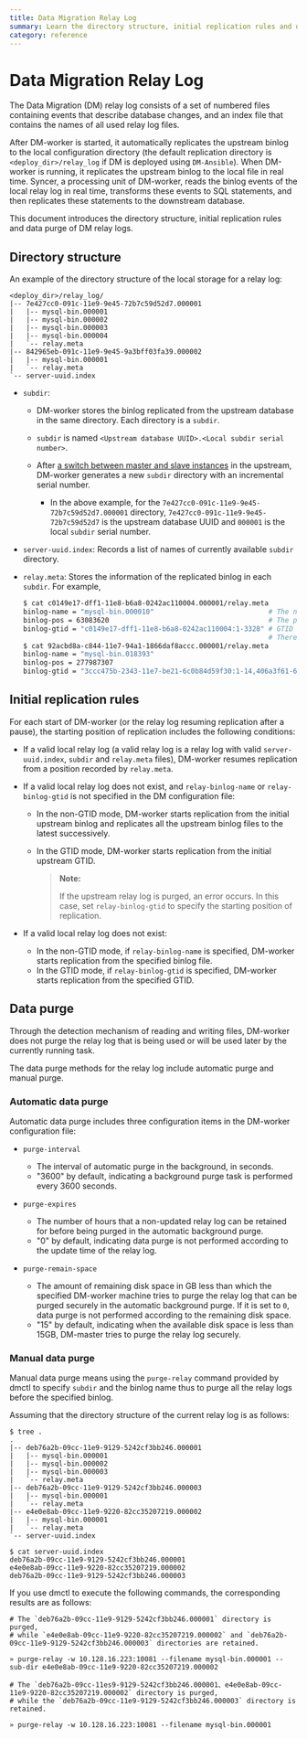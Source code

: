 ```yaml
---
title: Data Migration Relay Log
summary: Learn the directory structure, initial replication rules and data purge of DM relay logs.
category: reference
---
```


# Data Migration Relay Log

The Data Migration (DM) relay log consists of a set of numbered files containing events that describe database changes, and an index file that contains the names of all used relay log files.

After DM-worker is started, it automatically replicates the upstream binlog to the local configuration directory (the default replication directory is `<deploy_dir>/relay_log` if DM is deployed using `DM-Ansible`). When DM-worker is running, it replicates the upstream binlog to the local file in real time. Syncer, a processing unit of DM-worker, reads the binlog events of the local relay log in real time, transforms these events to SQL statements, and then replicates these statements to the downstream database.

This document introduces the directory structure, initial replication rules and data purge of DM relay logs.

## Directory structure

An example of the directory structure of the local storage for a relay log:

```
<deploy_dir>/relay_log/
|-- 7e427cc0-091c-11e9-9e45-72b7c59d52d7.000001
|   |-- mysql-bin.000001
|   |-- mysql-bin.000002
|   |-- mysql-bin.000003
|   |-- mysql-bin.000004
|   `-- relay.meta
|-- 842965eb-091c-11e9-9e45-9a3bff03fa39.000002
|   |-- mysql-bin.000001
|   `-- relay.meta
`-- server-uuid.index
```

- `subdir`:

    - DM-worker stores the binlog replicated from the upstream database in the same directory. Each directory is a `subdir`.

    - `subdir` is named `<Upstream database UUID>.<Local subdir serial number>`.

    - After [a switch between master and slave instances](/dev/reference/tools/data-migration/cluster-operations.md#switch-between-master-and-slave-instances) in the upstream, DM-worker generates a new `subdir` directory with an incremental serial number.

        - In the above example, for the `7e427cc0-091c-11e9-9e45-72b7c59d52d7.000001` directory, `7e427cc0-091c-11e9-9e45-72b7c59d52d7` is the upstream database UUID and `000001` is the local `subdir` serial number.

- `server-uuid.index`: Records a list of names of currently available `subdir` directory.

- `relay.meta`: Stores the information of the replicated binlog in each `subdir`. For example,

    ```bash
    $ cat c0149e17-dff1-11e8-b6a8-0242ac110004.000001/relay.meta
    binlog-name = "mysql-bin.000010"                            # The name of the currently replicated binlog.
    binlog-pos = 63083620                                       # The position of the currently replicated binlog.
    binlog-gtid = "c0149e17-dff1-11e8-b6a8-0242ac110004:1-3328" # GTID of the currently replicated binlog.
                                                                # There might be multiple GTIDs.
    $ cat 92acbd8a-c844-11e7-94a1-1866daf8accc.000001/relay.meta
    binlog-name = "mysql-bin.018393"
    binlog-pos = 277987307
    binlog-gtid = "3ccc475b-2343-11e7-be21-6c0b84d59f30:1-14,406a3f61-690d-11e7-87c5-6c92bf46f384:1-94321383,53bfca22-690d-11e7-8a62-18ded7a37b78:1-495,686e1ab6-c47e-11e7-a42c-6c92bf46f384:1-34981190,03fc0263-28c7-11e7-a653-6c0b84d59f30:1-7041423,05474d3c-28c7-11e7-8352-203db246dd3d:1-170,10b039fc-c843-11e7-8f6a-1866daf8d810:1-308290454"
    ```

## Initial replication rules

For each start of DM-worker (or the relay log resuming replication after a pause), the starting position of replication includes the following conditions:

- If a valid local relay log (a valid relay log is a relay log with valid `server-uuid.index`, `subdir` and `relay.meta` files), DM-worker resumes replication from a position recorded by `relay.meta`.

- If a valid local relay log does not exist, and `relay-binlog-name` or `relay-binlog-gtid` is not specified in the DM configuration file:

    - In the non-GTID mode, DM-worker starts replication from the initial upstream binlog and replicates all the upstream binlog files to the latest successively.

    - In the GTID mode, DM-worker starts replication from the initial upstream GTID.

        > **Note:**
        >
        > If the upstream relay log is purged, an error occurs. In this case, set `relay-binlog-gtid` to specify the starting position of replication.

- If a valid local relay log does not exist:

    - In the non-GTID mode, if `relay-binlog-name` is specified, DM-worker starts replication from the specified binlog file.
    - In the GTID mode, if `relay-binlog-gtid` is specified, DM-worker starts replication from the specified GTID.

## Data purge

Through the detection mechanism of reading and writing files, DM-worker does not purge the relay log that is being used or will be used later by the currently running task.

The data purge methods for the relay log include automatic purge and manual purge.

### Automatic data purge

Automatic data purge includes three configuration items in the DM-worker configuration file:

- `purge-interval`

    - The interval of automatic purge in the background, in seconds.
    - "3600" by default, indicating a background purge task is performed every 3600 seconds.

- `purge-expires`

    - The number of hours that a non-updated relay log can be retained for before being purged in the automatic background purge.
    - "0" by default, indicating data purge is not performed according to the update time of the relay log.

- `purge-remain-space`

    - The amount of remaining disk space in GB less than which the specified DM-worker machine tries to purge the relay log that can be purged securely in the automatic background purge. If it is set to `0`, data purge is not performed according to the remaining disk space.
    - "15" by default, indicating when the available disk space is less than 15GB, DM-master tries to purge the relay log securely.

### Manual data purge

Manual data purge means using the `purge-relay` command provided by dmctl to specify `subdir` and the binlog name thus to purge all the relay logs before the specified binlog.

Assuming that the directory structure of the current relay log is as follows:

```
$ tree .
.
|-- deb76a2b-09cc-11e9-9129-5242cf3bb246.000001
|   |-- mysql-bin.000001
|   |-- mysql-bin.000002
|   |-- mysql-bin.000003
|   `-- relay.meta
|-- deb76a2b-09cc-11e9-9129-5242cf3bb246.000003
|   |-- mysql-bin.000001
|   `-- relay.meta
|-- e4e0e8ab-09cc-11e9-9220-82cc35207219.000002
|   |-- mysql-bin.000001
|   `-- relay.meta
`-- server-uuid.index

$ cat server-uuid.index
deb76a2b-09cc-11e9-9129-5242cf3bb246.000001
e4e0e8ab-09cc-11e9-9220-82cc35207219.000002
deb76a2b-09cc-11e9-9129-5242cf3bb246.000003
```

If you use dmctl to execute the following commands, the corresponding results are as follows:

```
# The `deb76a2b-09cc-11e9-9129-5242cf3bb246.000001` directory is purged,
# while `e4e0e8ab-09cc-11e9-9220-82cc35207219.000002` and `deb76a2b-09cc-11e9-9129-5242cf3bb246.000003` directories are retained.

» purge-relay -w 10.128.16.223:10081 --filename mysql-bin.000001 --sub-dir e4e0e8ab-09cc-11e9-9220-82cc35207219.000002

# The `deb76a2b-09cc-11es9-9129-5242cf3bb246.000001、e4e0e8ab-09cc-11e9-9220-82cc35207219.000002` directory is purged,
# while the `deb76a2b-09cc-11e9-9129-5242cf3bb246.000003` directory is retained.

» purge-relay -w 10.128.16.223:10081 --filename mysql-bin.000001
```
